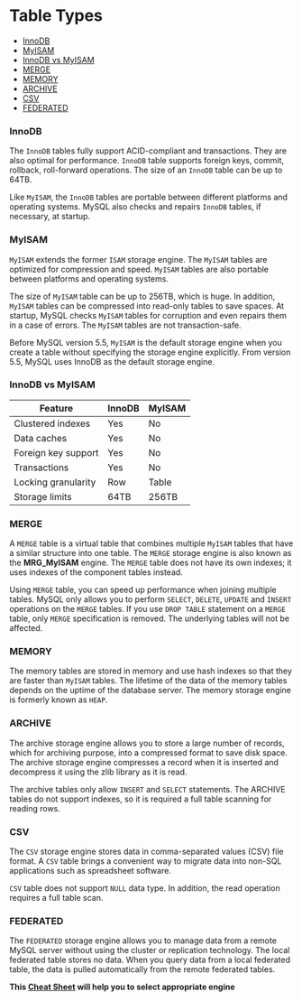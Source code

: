 # Table Types

* [InnoDB](#innodb)
* [MyISAM](#myisam)
* [InnoDB vs MyISAM](#innodb-vs-myisam)
* [MERGE](#merge)
* [MEMORY](#memory)
* [ARCHIVE](#archive)
* [CSV](#csv)
* [FEDERATED](#federated)

### InnoDB
The `InnoDB` tables fully support ACID-compliant and transactions. They are also optimal for performance. `InnoDB` table supports foreign keys, commit, rollback, roll-forward operations. The size of an `InnoDB` table can be up to 64TB.

Like `MyISAM`, the `InnoDB` tables are portable between different platforms and operating systems. MySQL also checks and repairs `InnoDB` tables, if necessary, at startup.

### MyISAM
`MyISAM` extends the former `ISAM` storage engine. The `MyISAM` tables are optimized for compression and speed. `MyISAM` tables are also portable between platforms and operating systems.

The size of `MyISAM` table can be up to 256TB, which is huge. In addition, `MyISAM` tables can be compressed into read-only tables to save spaces. At startup, MySQL checks `MyISAM` tables for corruption and even repairs them in a case of errors. The `MyISAM` tables are not transaction-safe.

Before MySQL version 5.5, `MyISAM` is the default storage engine when you create a table without specifying the storage engine explicitly. From version 5.5, MySQL uses InnoDB as the default storage engine.

### InnoDB vs MyISAM

Feature | InnoDB | MyISAM
---|---|---|
Clustered indexes | Yes | No
Data caches | Yes | No
Foreign key support | Yes | No
Transactions | Yes | No
Locking granularity | Row | Table
Storage limits | 64TB | 256TB

### MERGE
A `MERGE` table is a virtual table that combines multiple `MyISAM` tables that have a similar structure into one table. The `MERGE` storage engine is also known as the **MRG_MyISAM** engine. The `MERGE` table does not have its own indexes; it uses indexes of the component tables instead.

Using `MERGE` table, you can speed up performance when joining multiple tables. MySQL only allows you to perform `SELECT`, `DELETE`, `UPDATE` and `INSERT` operations on the `MERGE` tables. If you use `DROP TABLE` statement on a `MERGE` table, only `MERGE` specification is removed. The underlying tables will not be affected.

### MEMORY
The memory tables are stored in memory and use hash indexes so that they are faster than `MyISAM` tables. The lifetime of the data of the memory tables depends on the uptime of the database server. The memory storage engine is formerly known as `HEAP`.

### ARCHIVE
The archive storage engine allows you to store a large number of records, which for archiving purpose, into a compressed format to save disk space. The archive storage engine compresses a record when it is inserted and decompress it using the zlib library as it is read.

The archive tables only allow `INSERT` and `SELECT` statements. The ARCHIVE tables do not support indexes, so it is required a full table scanning for reading rows.

### CSV
The `CSV` storage engine stores data in comma-separated values (CSV) file format. A `CSV` table brings a convenient way to migrate data into non-SQL applications such as spreadsheet software.

`CSV` table does not support `NULL` data type. In addition, the read operation requires a full table scan.

### FEDERATED
The `FEDERATED` storage engine allows you to manage data from a remote MySQL server without using the cluster or replication technology. The local federated table stores no data. When you query data from a local federated table, the data is pulled automatically from the remote federated tables.

**This [Cheat Sheet](./files/MySQL-Storage-Engines-Feature-Summary.pdf) will help you to select appropriate engine**
